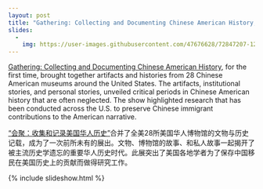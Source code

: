 ```yaml
---
layout: post
title: "Gathering: Collecting and Documenting Chinese American History, 2020"
slides:
  -
    img: https://user-images.githubusercontent.com/47676628/72847207-12f0dc00-3c70-11ea-9c02-fb51a03fcf93.jpg
---
```


[Gathering: Collecting and Documenting Chinese American History](http://chcp.org/events/gathering-collecting-and-documenting-chinese-american-history-moca-ny/), for the first time, brought together artifacts and histories from 28 Chinese American museums around the United States. The artifacts, institutional stories, and personal stories, unveiled critical periods in Chinese American history that are often neglected. The show highlighted research that has been conducted across the U.S. to preserve Chinese immigrant contributions to the American narrative. 

[“会聚：收集和记录美国华人历史”](http://chcp.org/events/gathering-collecting-and-documenting-chinese-american-history-moca-ny/)合并了全美28所美国华人博物馆的文物与历史记载，成为了一次前所未有的展出。文物、博物馆的故事、和私人故事一起揭开了被主流历史学遗忘的重要华人历史时代。此展突出了美国各地学者为了保存中国移民在美国历史上的贡献而做得研究工作。

{% include slideshow.html %}
